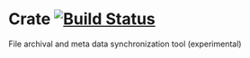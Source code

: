 # Crate [![Build Status](https://travis-ci.org/bbengfort/crate.svg)](https://travis-ci.org/bbengfort/crate)


File archival and meta data synchronization tool (experimental)
